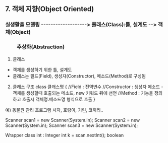 ## 7. 객체 지향(Object Oriented) 

### 실생활을 모델링 -------------------> 클래스(Class):틀, 설계도 --> 객체(Object) <br>
### &emsp;&emsp;		      추상화(Abstraction)

1) 클래스 
- 객체를 생성하기 위한 틀, 설계도
- 클래스는 필드(Field), 생성자(Constructor), 메소드(Method)로 구성됨

2) 클래스 구조
class 클래스명 {
	//Field : 전역변수
	//Constructor : 생성자 메소드 - 객체를 생성할때 호출되는 메소드, new 키워드 뒤에 선언
	//Method : 기능을 정의하고 호출시 객체명.메소드명 형식으로 호출
}





예) 동물원 관리 프로그램 
사자, 호랑이, 기린, 코끼리..




Scanner scan1 = new Scanner(System.in); 
Scanner scan2 = new Scanner(System.in); 
Scanner scan3 = new Scanner(System.in); 



Wrapper class
int : Integer
int k = scan.nextInt();
boolean
